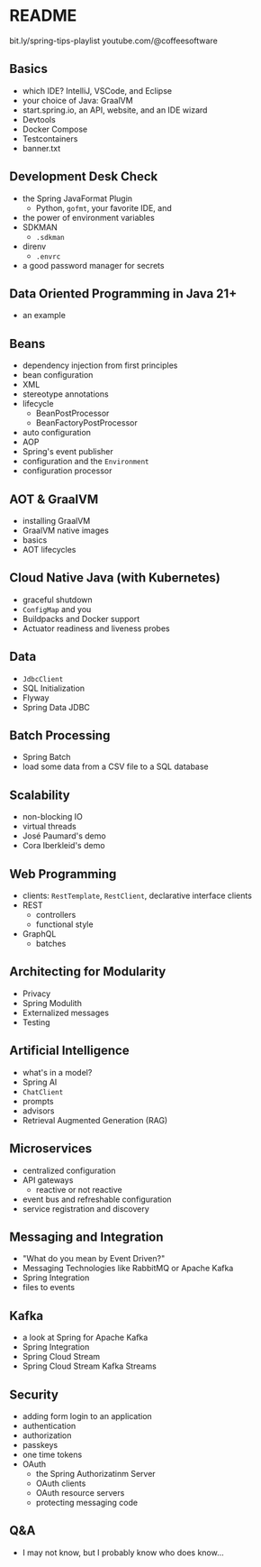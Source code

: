 
# README 



bit.ly/spring-tips-playlist
youtube.com/@coffeesoftware

## Basics
* which IDE? IntelliJ, VSCode, and Eclipse
* your choice of Java: GraalVM
* start.spring.io, an API, website, and an IDE wizard 
* Devtools
* Docker Compose 
* Testcontainers
* banner.txt

## Development Desk Check
* the Spring JavaFormat Plugin 
	* Python, `gofmt`, your favorite IDE, and 
* the power of environment variables
* SDKMAN
	* `.sdkman`
* direnv 
	*  `.envrc`
* a good password manager for secrets 


## Data Oriented Programming in Java 21+ 
* an example

## Beans
* dependency injection from first principles
* bean configuration
* XML
* stereotype annotations
* lifecycle 
	* BeanPostProcessor
	* BeanFactoryPostProcessor
* auto configuration 
* AOP
* Spring's event publisher
* configuration and the `Environment`
* configuration processor

## AOT & GraalVM
* installing GraalVM 
* GraalVM native images 
* basics
* AOT lifecycles

## Cloud Native Java (with Kubernetes)
 * graceful shutdown 
 * `ConfigMap` and you 
 * Buildpacks and Docker support
 * Actuator readiness and liveness probes

## Data 
* `JdbcClient`
* SQL Initialization
* Flyway
* Spring Data JDBC

## Batch Processing 
* Spring Batch
* load some data from a CSV file to a SQL database

## Scalability 
* non-blocking IO
* virtual threads
* José Paumard's demo
* Cora Iberkleid's demo 

## Web Programming
* clients: `RestTemplate`, `RestClient`, declarative interface clients
* REST
	* controllers
	* functional style
* GraphQL 
	* batches


## Architecting for Modularity
* Privacy
* Spring Modulith 
* Externalized messages
* Testing 

## Artificial Intelligence
* what's in a model?
* Spring AI
* `ChatClient`
* prompts
* advisors
* Retrieval Augmented Generation (RAG)

## Microservices
* centralized configuration 
* API gateways 
	* reactive or not reactive
* event bus and refreshable configuration
* service registration and discovery



## Messaging and Integration
* "What do you mean by Event Driven?"
* Messaging Technologies like RabbitMQ or Apache Kafka
* Spring Integration
* files to events

## Kafka 
* a look at Spring for Apache Kafka 
* Spring Integration 
* Spring Cloud Stream
* Spring Cloud Stream Kafka Streams

## Security 
* adding form login to an application
* authentication 
* authorization
* passkeys
* one time tokens
* OAuth 
	* the Spring Authorizatinm Server
	* OAuth clients
	* OAuth resource servers
	* protecting messaging code



## Q&A 
* I may not know, but I probably know who does know...